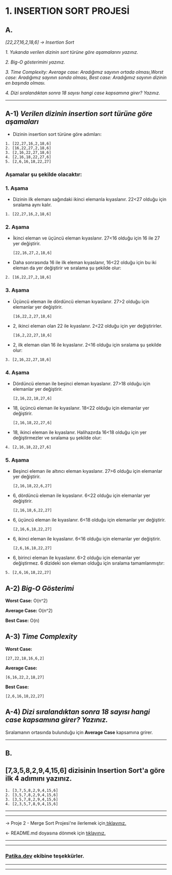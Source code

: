 # **1. INSERTION SORT PROJESİ**

## **A.**

*[22,27,16,2,18,6] -> Insertion Sort*

*1.* *Yukarıda verilen dizinin sort türüne göre aşamalarını yazınız.*

*2.* *Big-O gösterimini yazınız.*

*3.* *Time Complexity: Average case: Aradığımız sayının ortada olması,Worst case: Aradığımız sayının sonda olması, Best case: Aradığımız sayının dizinin en başında olması.*

*4.* *Dizi sıralandıktan sonra 18 sayısı hangi case kapsamına girer? Yazınız.*

---
## **A-1)** ***Verilen dizinin insertion sort türüne göre aşamaları***

* Dizinin insertion sort türüne göre adımları:
```
1. [22,27,16,2,18,6]
2. [16,22,27,2,18,6]
3. [2,16,22,27,18,6]
4. [2,16,18,22,27,6]
5. [2,6,16,18,22,27]
```
### **Aşamalar şu şekilde olacaktır:**

### **1. Aşama**
* Dizinin ilk elemanı sağındaki ikinci elemanla kıyaslanır. 22<27 olduğu için sıralama aynı kalır.
```
1. [22,27,16,2,18,6]
```
### **2. Aşama**
* İkinci eleman ve üçüncü eleman kıyaslanır. 27<16 olduğu için 16 ile 27 yer değiştirir.
    ```
    [22,16,27,2,18,6]
    ```
* Daha sonrasında 16 ile ilk eleman kıyaslanır, 16<22 olduğu için bu iki eleman da yer değiştirir ve sıralama şu şekilde olur:
```
2. [16,22,27,2,18,6]
```
### **3. Aşama**
* Üçüncü eleman ile dördüncü eleman kıyaslanır. 27>2 olduğu için elemanlar yer değiştirir.
    ```
    [16,22,2,27,18,6]
    ```
* 2, ikinci eleman olan 22 ile kıyaslanır. 2<22 olduğu için yer değiştirirler.
    ```
    [16,2,22,27,18,6]
    ```
* 2, ilk eleman olan 16 ile kıyaslanır. 2<16 olduğu için sıralama şu şekilde olur:
```
3. [2,16,22,27,18,6]
```
### **4. Aşama**
- Dördüncü eleman ile beşinci eleman kıyaslanır. 27>18 olduğu için elemanlar yer değiştirir.
    ```
    [2,16,22,18,27,6]
    ```
* 18, üçüncü eleman ile kıyaslanır. 18<22 olduğu için elemanlar yer değiştirir.
    ```
    [2,16,18,22,27,6]
    ```
* 18, ikinci eleman ile kıyaslanır. Halihazırda 16<18 olduğu için yer değiştirmezler ve sıralama şu şekilde olur:
```
4. [2,16,18,22,27,6]
```

### **5. Aşama**
* Beşinci eleman ile altıncı eleman kıyaslanır. 27>6 olduğu için elemanlar yer değiştirir.
    ```
    [2,16,18,22,6,27]
    ```
* 6, dördüncü eleman ile kıyaslanır. 6<22 olduğu için elemanlar yer değiştirir.
    ```
    [2,16,18,6,22,27]
    ```
* 6, üçüncü eleman ile kıyaslanır. 6<18 olduğu için elemanlar yer değiştirir.
    ```
    [2,16,6,18,22,27]
    ```
* 6, ikinci eleman ile kıyaslanır. 6<16 olduğu için elemanlar yer değiştirir.
    ```
    [2,6,16,18,22,27]
    ```
* 6, birinci eleman ile kıyaslanır. 6>2 olduğu için elemanlar yer değiştirmez. 6 dizideki son eleman olduğu için sıralama tamamlanmıştır:
```
5. [2,6,16,18,22,27]
```

## **A-2)** ***Big-O Gösterimi***

**Worst Case:** O(n^2)

**Average Case:** O(n^2)

**Best Case:** O(n)


## **A-3)** ***Time Complexity***
**Worst Case:** 
```
[27,22,18,16,6,2]
```
**Average Case:**
```
[6,16,22,2,18,27]
```
**Best Case:**
```
[2,6,16,18,22,27]
```

## **A-4)** ***Dizi sıralandıktan sonra 18 sayısı hangi case kapsamına girer? Yazınız.***
Sıralamanın ortasında bulunduğu için **Average Case** kapsamına grirer.


---

## B.
## **[7,3,5,8,2,9,4,15,6] dizisinin Insertion Sort'a göre ilk 4 adımını yazınız.**
```
1. [3,7,5,8,2,9,4,15,6]
2. [3,5,7,8,2,9,4,15,6]
3. [3,5,7,8,2,9,4,15,6]
4. [2,3,5,7,8,9,4,15,6]
```
---
---
-> Proje 2 - Merge Sort Projesi'ne ilerlemek için[ tıklayınız.]()

<- README.md doyasına dönmek için [tıklayınız.]()

---
---
### **[Patika.dev](https://app.patika.dev/) ekibine teşekkürler.**
---
---
